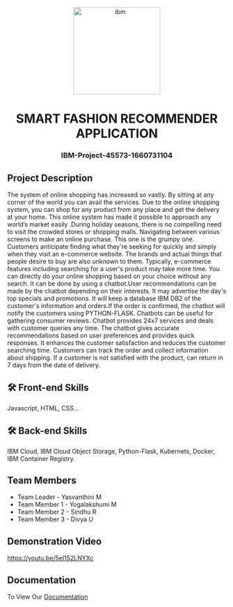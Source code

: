 <div align= "center">
<img scr="[https://upload.wikimedia.org/wikipedia/commons/5/51/IBM_logo.svg](https://upload.wikimedia.org/wikipedia/commons/f/fc/IBM_logo_in.jpg)" align="center" alt="ibm" Width="200"/>

<h1>SMART FASHION RECOMMENDER APPLICATION</h1>

<h3>IBM-Project-45573-1660731104</h3>
</div>

## Project Description

The system of online shopping has increased so vastly. By sitting at any corner of the world you can avail the services. Due to the online shopping system, you can shop for any product from any place and get the delivery at your home. This online system has made it possible to approach any world’s market easily .During holiday seasons, there is no compelling need to visit the crowded stores or shopping malls. Navigating between various screens to make an online purchase. This one is the grumpy one. Customers anticipate finding what they're seeking for quickly and simply when they visit an e-commerce website. The brands and actual things that people desire to buy are also unknown to them. Typically, e-commerce features including searching for a user's product may take more time. You can directly do your online shopping based on your choice without any search. It can be done by using a chatbot.User recommendations can be made by the chatbot depending on their interests. It may advertise the day's top specials and promotions. It will keep a database IBM DB2 of the customer's information and orders.If the order is confirmed, the chatbot will notify the customers using PYTHON-FLASK. Chatbots can be useful for gathering consumer reviews. Chatbot provides 24x7 services and deals with customer queries any time. The chatbot gives accurate recommendations based on user preferences and provides quick responses. It enhances the customer satisfaction and reduces the customer searching time. Customers can track the order and collect information about shipping.  If a customer is not satisfied with the product, can return in 7 days from the date of delivery.
## 🛠  Front-end Skills
Javascript, HTML, CSS...


## 🛠 Back-end Skills

IBM Cloud, IBM Cloud Object Storage, Python-Flask, Kubernets, Docker, IBM Container Registry. 


## Team Members
- Team Leader   - Yasvanthini M
- Team Member 1 - Yogalakshumi M
- Team Member 2 - Sindhu R
- Team Member 3 - Divya U
## Demonstration Video

https://youtu.be/5eI152LNYXc


## Documentation

To View Our [Documentation](https://drive.google.com/file/d/1LyJzV3dfFYRp0EHV0PZtdoXnW3BEn7fz/view?usp=drivesdk)

